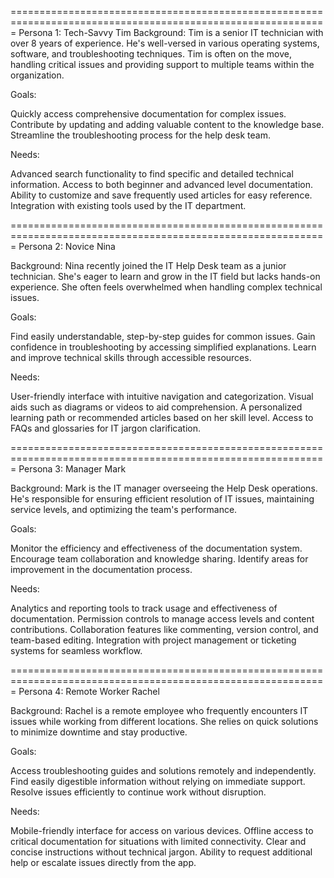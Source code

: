 =============================================================================================================
Persona 1: Tech-Savvy Tim
Background: Tim is a senior IT technician with over 8 years of experience. He's well-versed in various operating systems, software, and troubleshooting techniques. Tim is often on the move, handling critical issues and providing support to multiple teams within the organization.

Goals:

Quickly access comprehensive documentation for complex issues.
Contribute by updating and adding valuable content to the knowledge base.
Streamline the troubleshooting process for the help desk team.

Needs:

Advanced search functionality to find specific and detailed technical information.
Access to both beginner and advanced level documentation.
Ability to customize and save frequently used articles for easy reference.
Integration with existing tools used by the IT department.

=============================================================================================================
Persona 2: Novice Nina

Background: Nina recently joined the IT Help Desk team as a junior technician. She's eager to learn and grow in the IT field but lacks hands-on experience. She often feels overwhelmed when handling complex technical issues.

Goals:

Find easily understandable, step-by-step guides for common issues.
Gain confidence in troubleshooting by accessing simplified explanations.
Learn and improve technical skills through accessible resources.

Needs:

User-friendly interface with intuitive navigation and categorization.
Visual aids such as diagrams or videos to aid comprehension.
A personalized learning path or recommended articles based on her skill level.
Access to FAQs and glossaries for IT jargon clarification.

=============================================================================================================
Persona 3: Manager Mark

Background: Mark is the IT manager overseeing the Help Desk operations. He's responsible for ensuring efficient resolution of IT issues, maintaining service levels, and optimizing the team's performance.

Goals:

Monitor the efficiency and effectiveness of the documentation system.
Encourage team collaboration and knowledge sharing.
Identify areas for improvement in the documentation process.

Needs:

Analytics and reporting tools to track usage and effectiveness of documentation.
Permission controls to manage access levels and content contributions.
Collaboration features like commenting, version control, and team-based editing.
Integration with project management or ticketing systems for seamless workflow.

=============================================================================================================
Persona 4: Remote Worker Rachel

Background: Rachel is a remote employee who frequently encounters IT issues while working from different locations. She relies on quick solutions to minimize downtime and stay productive.

Goals:

Access troubleshooting guides and solutions remotely and independently.
Find easily digestible information without relying on immediate support.
Resolve issues efficiently to continue work without disruption.

Needs:

Mobile-friendly interface for access on various devices.
Offline access to critical documentation for situations with limited connectivity.
Clear and concise instructions without technical jargon.
Ability to request additional help or escalate issues directly from the app.
